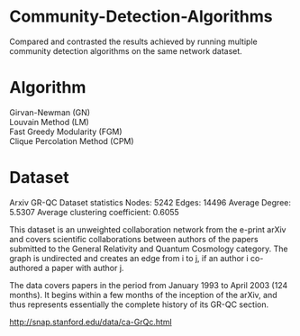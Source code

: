 # Community-Detection-Algorithms
Compared and contrasted the results achieved by running multiple community detection algorithms on the same network dataset. 

# Algorithm	                      	                
Girvan-Newman (GN)	              
Louvain Method (LM)                    
Fast Greedy Modularity (FGM) 	   
Clique Percolation Method (CPM)	  


# Dataset
Arxiv GR-QC Dataset statistics Nodes: 5242 Edges: 14496 Average Degree: 5.5307 Average clustering coefficient: 0.6055

This dataset is an unweighted collaboration network from the e-print arXiv and covers scientific collaborations between authors of the papers submitted to the General Relativity and Quantum Cosmology category. The graph is undirected and creates an edge from i to j, if an author i co-authored a paper with author j.

The data covers papers in the period from January 1993 to April 2003 (124 months). It begins within a few months of the inception of the arXiv, and thus represents essentially the complete history of its GR-QC section.

http://snap.stanford.edu/data/ca-GrQc.html
